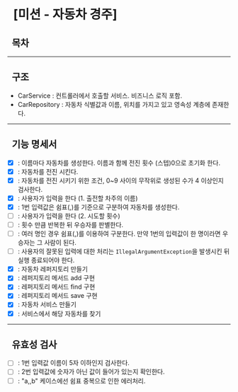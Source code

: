 # &nbsp;&nbsp;[미션 - 자동차 경주]

## &nbsp;&nbsp;목차


---

## &nbsp;&nbsp;구조
- CarService : 컨트롤러에서 호출할 서비스. 비즈니스 로직 포함.
- CarRepository : 자동차 식별값과 이름, 위치를 가지고 있고 영속성 계층에 존재한다. 
---

## &nbsp;&nbsp;기능 명세서

- [x] : 이름마다 자동차를 생성한다. 이름과 함께 전진 횟수 (스텝)0으로 초기화 한다.
- [x] : 자동차를 전진 시킨다.
- [x] : 자동차를 전진 시키기 위한 조건, 0~9 사이의 무작위로 생성된 수가 4 이상인지 검사한다.
- [x] : 사용자가 입력을 한다 (1. 출전할 차주의 이름)
- [x] : 1번 입력값은 쉼표(,)를 기준으로 구분하여 자동차를 생성한다.
- [ ] : 사용자가 입력을 한다 (2. 시도할 횟수)
- [ ] : 횟수 만큼 반복한 뒤 우승자를 판별한다.
- [ ] : 여러 명인 경우 쉼표(,)를 이용하여 구분한다. 만약 1번의 입력값이 한 명이라면 우승자는 그 사람이 된다.
- [ ] : 사용자의 잘못된 입력에 대한 처리는 `IllegalArgumentException`을 발생시킨 뒤 실행 종료되어야 한다.
- [x] : 자동차 레퍼지토리 만들기
- [x] : 레퍼지토리 메서드 add 구현
- [x] : 레퍼지토리 메서드 find 구현
- [x] : 레퍼지토리 메서드 save 구현
- [x] : 자동차 서비스 만들기
- [x] : 서비스에서 해당 자동차를 찾기
---

## &nbsp;&nbsp;유효성 검사

- [ ] : 1번 입력값 이름이 5자 이하인지 검사한다.
- [ ] : 2번 입력값에 숫자가 아닌 값이 들어가 있는지 확인한다.
- [ ] : "a,,b" 케이스에선 쉼표 중복으로 인한 에러처리.